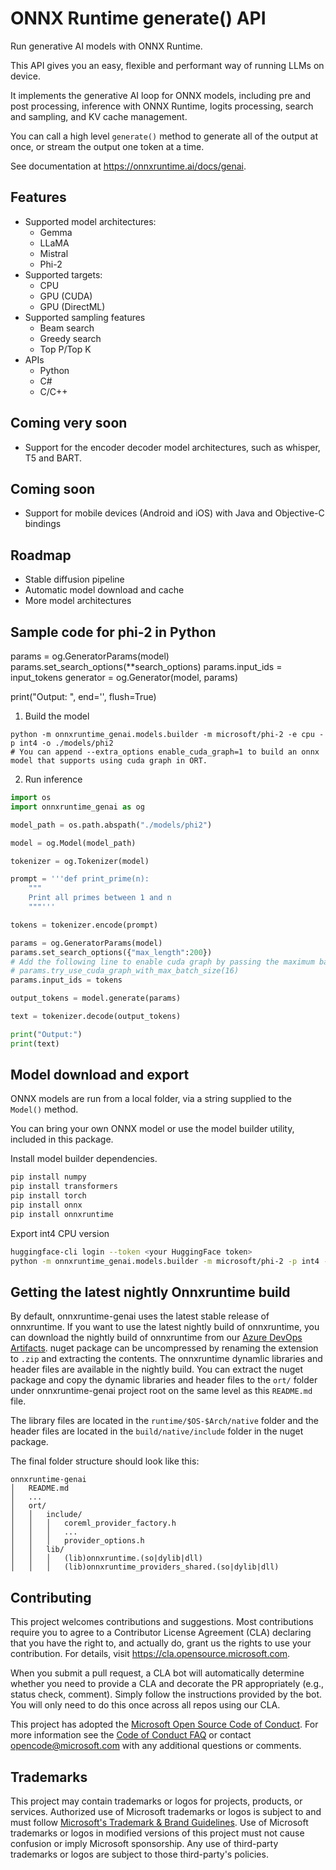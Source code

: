 # ONNX Runtime generate() API

Run generative AI models with ONNX Runtime.

This API gives you an easy, flexible and performant way of running LLMs on device. 

It implements the generative AI loop for ONNX models, including pre and post processing, inference with ONNX Runtime, logits processing, search and sampling, and KV cache management.

You can call a high level `generate()` method to generate all of the output at once, or stream the output one token at a time.

See documentation at https://onnxruntime.ai/docs/genai.

## Features

* Supported model architectures:
  * Gemma
  * LLaMA
  * Mistral
  * Phi-2
* Supported targets:   
  * CPU
  * GPU (CUDA)
  * GPU (DirectML)
* Supported sampling features
  * Beam search
  * Greedy search
  * Top P/Top K
* APIs
  * Python
  * C#
  * C/C++  

## Coming very soon

* Support for the encoder decoder model architectures, such as whisper, T5 and BART.

## Coming soon

* Support for mobile devices (Android and iOS) with Java and Objective-C bindings

## Roadmap

* Stable diffusion pipeline
* Automatic model download and cache
* More model architectures

## Sample code for phi-2 in Python

   params = og.GeneratorParams(model)
   params.set_search_options(**search_options)
   params.input_ids = input_tokens
   generator = og.Generator(model, params)
  
   print("Output: ", end='', flush=True)

1. Build the model
```shell
python -m onnxruntime_genai.models.builder -m microsoft/phi-2 -e cpu -p int4 -o ./models/phi2
# You can append --extra_options enable_cuda_graph=1 to build an onnx model that supports using cuda graph in ORT.
```

2. Run inference
```python
import os
import onnxruntime_genai as og

model_path = os.path.abspath("./models/phi2")

model = og.Model(model_path)

tokenizer = og.Tokenizer(model)

prompt = '''def print_prime(n):
    """
    Print all primes between 1 and n
    """'''

tokens = tokenizer.encode(prompt)

params = og.GeneratorParams(model)
params.set_search_options({"max_length":200})
# Add the following line to enable cuda graph by passing the maximum batch size.
# params.try_use_cuda_graph_with_max_batch_size(16)
params.input_ids = tokens

output_tokens = model.generate(params)

text = tokenizer.decode(output_tokens)

print("Output:")
print(text)
```

## Model download and export

ONNX models are run from a local folder, via a string supplied to the `Model()` method. 

You can bring your own ONNX model or use the model builder utility, included in this package. 

Install model builder dependencies.

```bash
pip install numpy
pip install transformers
pip install torch
pip install onnx
pip install onnxruntime
```

Export int4 CPU version 
```bash
huggingface-cli login --token <your HuggingFace token>
python -m onnxruntime_genai.models.builder -m microsoft/phi-2 -p int4 -e cpu -o <model folder>
```
## Getting the latest nightly Onnxruntime build
By default, onnxruntime-genai uses the latest stable release of onnxruntime. If you want to use the latest nightly build 
of onnxruntime, you can download the nightly build of onnxruntime from our
[Azure DevOps Artifacts](https://aiinfra.visualstudio.com/PublicPackages/_artifacts/feed/OnnxRuntime/).
nuget package can be uncompressed by renaming the extension to `.zip` and extracting the contents.
The onnxruntime dynamlic libraries and header files are available in the nightly build. You can extract the nuget package
and copy the dynamic libraries and header files to the `ort/` folder under onnxruntime-genai project root on the same level
as this `README.md` file. 

The library files are located in the `runtime/$OS-$Arch/native` folder and the header files are located in the
`build/native/include` folder in the nuget package.

The final folder structure should look like this:
```
onnxruntime-genai
│   README.md
│   ... 
│   ort/
│   │   include/
│   │   │   coreml_provider_factory.h
│   │   │   ...
│   │   │   provider_options.h
│   │   lib/
│   │   │   (lib)onnxruntime.(so|dylib|dll)
│   │   │   (lib)onnxruntime_providers_shared.(so|dylib|dll)
```

## Contributing

This project welcomes contributions and suggestions.  Most contributions require you to agree to a
Contributor License Agreement (CLA) declaring that you have the right to, and actually do, grant us
the rights to use your contribution. For details, visit https://cla.opensource.microsoft.com.

When you submit a pull request, a CLA bot will automatically determine whether you need to provide
a CLA and decorate the PR appropriately (e.g., status check, comment). Simply follow the instructions
provided by the bot. You will only need to do this once across all repos using our CLA.

This project has adopted the [Microsoft Open Source Code of Conduct](https://opensource.microsoft.com/codeofconduct/).
For more information see the [Code of Conduct FAQ](https://opensource.microsoft.com/codeofconduct/faq/) or
contact [opencode@microsoft.com](mailto:opencode@microsoft.com) with any additional questions or comments.

## Trademarks

This project may contain trademarks or logos for projects, products, or services. Authorized use of Microsoft 
trademarks or logos is subject to and must follow 
[Microsoft's Trademark & Brand Guidelines](https://www.microsoft.com/en-us/legal/intellectualproperty/trademarks/usage/general).
Use of Microsoft trademarks or logos in modified versions of this project must not cause confusion or imply Microsoft sponsorship.
Any use of third-party trademarks or logos are subject to those third-party's policies.
